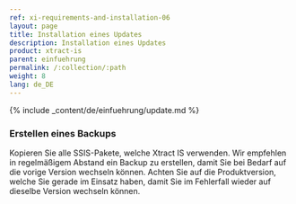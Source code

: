 ```yaml
---
ref: xi-requirements-and-installation-06
layout: page
title: Installation eines Updates
description: Installation eines Updates
product: xtract-is
parent: einfuehrung
permalink: /:collection/:path
weight: 8
lang: de_DE
---
```


{% include _content/de/einfuehrung/update.md %}

### Erstellen eines Backups
Kopieren Sie alle SSIS-Pakete, welche Xtract IS verwenden.
Wir empfehlen in regelmäßigem Abstand ein Backup zu erstellen, damit Sie bei Bedarf auf die vorige Version wechseln können.
Achten Sie auf die Produktversion, welche Sie gerade im Einsatz haben, damit Sie im Fehlerfall wieder auf dieselbe Version wechseln können.